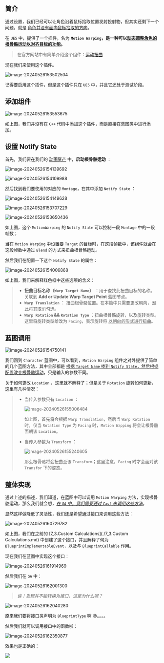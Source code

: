 ## 简介

通过设置，我们已经可以让角色沿着鼠标拾取位置发射投射物，但其实还剩下一个问题，就是 <u>角色并没有面向鼠标拾取的方向</u>。

在 `UE5` 中，提供了一个插件，名为 **`Motion Warping`，是一种可以<u>动态调整角色的根骨骼运动以对齐目标的功能</u>。**

> 在官方网站中有简单介绍这个组件：[运动扭曲](https://dev.epicgames.com/documentation/en-us/unreal-engine/motion-warping-in-unreal-engine?application_version=5.1)

现在我们来使用这个插件。

![image-20240526153502504](image/image-20240526153502504.png)

记得要启用这个插件，但是这个插件只在 `UE5` 中，并且它还处于测试阶段。

## 添加组件

![image-20240526153553675](image/image-20240526153553675.png)

如上图，我们并没有在 `C++` 代码中添加这个插件，而是直接在蓝图类中进行添加。

## 设置 Notify State

首先，我们要在我们的 <u>动画资产</u> 中，**启动根骨骼运动** ：

![image-20240526154139692](image/image-20240526154139692.png)

![image-20240526154109988](image/image-20240526154109988.png)

然后找到我们要使用的对应的 `Montage`，在其中添加 `Notify State` ：

![image-20240526154149628](image/image-20240526154149628.png)

![image-20240526153707229](image/image-20240526153707229.png)

![image-20240526153650436](image/image-20240526153650436.png)

如上图，这个 `MotionWarping` 的 `Notify State` 可以控制一段 `Montage` 中的一段帧数；

当在 `Motion Warping` 中设置要 `Target` 的目标时，在这段帧数中，该组件就会在这段帧数中通过 `Blend` 的方式来扭曲根骨骼运动。

然后我们在配置一下这个 `Notify State` 的属性：

![image-20240526154006868](image/image-20240526154006868.png)

如上图，我们来解释红色框中这些选项的含义：

> - **扭曲目标名称（`Warp Target Name`）** ：用于查找此扭曲目标的名称。关联到 **Add or Update Warp Target Point** 蓝图节点。
> - **`Warp Translation`** ： 扭曲根骨骼位置。在本篇中只需要更改朝向，因此将其取消勾选。
> - **`Warp Rotation` && `Rotation Type`** ：扭曲根骨骼旋转，以及旋转类型。这里将旋转类型给改为 `Facing`，表示旋转将 <u>以朝向的形式进行扭曲</u>。

## 蓝图调用

![image-20240526154750141](image/image-20240526154750141.png)

我们回到 `Character` 蓝图中，可以看到，`Motion Warping` 组件之对外提供了简单的几个蓝图方法，其中全部都是 <u>根据 `Target Name` 找到 `Notify State`，然后根据配置改变根骨骼运动</u>，只是输入的参数不同。

关于如何更改 `Location` ，这里就不解释了；但是关于 `Rotation` 旋转如何更新，这里有几种情况：

> - 当传入参数只有 `Location` ：
>
>   ![image-20240526155006484](image/image-20240526155006484.png)
>
>   如上图，首先将会根据 `Warp Translation`，然后当 `Warp Rotation` 时，仅当 `Rotation Type` 为 `Facing` 时，`Motion Wapping` 将会让根骨骼面朝该 `Location`。
>
> - 当传入参数为 `Transform` ：
>
>   ![image-20240526155240605](image/image-20240526155240605.png)
>
>   那么根骨骼将会扭曲至该 `Transform`；这里注意，`Facing` 时才会面对该 `Transfor` 下的姿态。

## 整体实现

通过上述的描述，我们知道，在蓝图中可以调用 `Motion Warping` 方法，实现根骨骼运动，那么我们就会想，*<u>在 `GA` 中，我们需要通过 `Cast` 来调用这些方法</u>*。

显然这样做降低了灵活性，我们还是希望通过接口来调用这些方法：

![image-20240526160729782](image/image-20240526160729782.png)

如上图，我们在之前的 [7_3.Custom Calculations](./7_3.Custom Calculations.md) 中创建了这个接口，并且解释了何为 `BlueprintImplementableEvent`，以及与 `BlueprintCallable` 作用。

现在我们在蓝图中实现这个接口：

![image-20240526161914969](image/image-20240526161914969.png)

然后我们在 `GA` 中：

![image-20240526162001300](image/image-20240526162001300.png)

> *诶！发现并不能转换为接口，这是为什么呢？*

![image-20240526162040280](image/image-20240526162040280.png)

原来我们要将接口类声明为 `BlueprintType` 啊 😓。。。。

然后我们就可以调用接口中的函数啦：

![image-20240526162350877](image/image-20240526162350877.png)

效果也是正确的：

![](image/AbilityTask04.gif)

